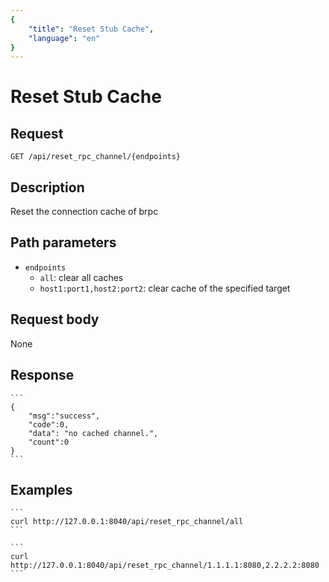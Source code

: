```yaml
---
{
    "title": "Reset Stub Cache",
    "language": "en"
}
---
```


# Reset Stub Cache

## Request

`GET /api/reset_rpc_channel/{endpoints}`

## Description

Reset the connection cache of brpc

## Path parameters

* `endpoints`
    - `all`: clear all caches
    - `host1:port1,host2:port2`: clear cache of the specified target

## Request body

None

## Response

    ```
    {
        "msg":"success",
        "code":0,
        "data": "no cached channel.",
        "count":0
    }
    ```
## Examples


    ```
    curl http://127.0.0.1:8040/api/reset_rpc_channel/all
    ```
    
    ```
    curl http://127.0.0.1:8040/api/reset_rpc_channel/1.1.1.1:8080,2.2.2.2:8080
    ```

